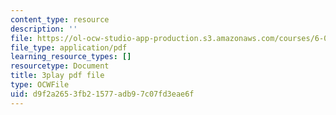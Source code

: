 ```yaml
---
content_type: resource
description: ''
file: https://ol-ocw-studio-app-production.s3.amazonaws.com/courses/6-0001-introduction-to-computer-science-and-programming-in-python-fall-2016/d9f2a2653fb21577adb97c07fd3eae6f_SrkqbLOQcEo.pdf
file_type: application/pdf
learning_resource_types: []
resourcetype: Document
title: 3play pdf file
type: OCWFile
uid: d9f2a265-3fb2-1577-adb9-7c07fd3eae6f
---
```

